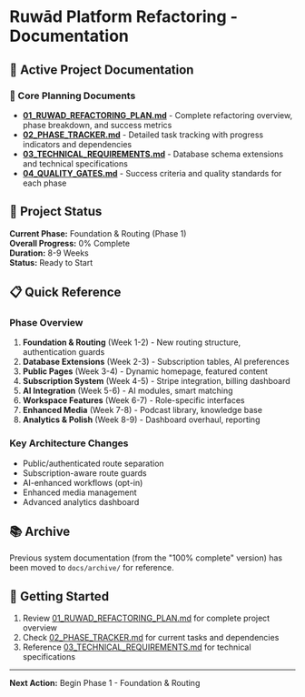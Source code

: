 # Ruwād Platform Refactoring - Documentation

## 📁 Active Project Documentation

### 🎯 Core Planning Documents
- **[01_RUWAD_REFACTORING_PLAN.md](./01_RUWAD_REFACTORING_PLAN.md)** - Complete refactoring overview, phase breakdown, and success metrics
- **[02_PHASE_TRACKER.md](./02_PHASE_TRACKER.md)** - Detailed task tracking with progress indicators and dependencies  
- **[03_TECHNICAL_REQUIREMENTS.md](./03_TECHNICAL_REQUIREMENTS.md)** - Database schema extensions and technical specifications
- **[04_QUALITY_GATES.md](./04_QUALITY_GATES.md)** - Success criteria and quality standards for each phase

## 🔄 Project Status

**Current Phase:** Foundation & Routing (Phase 1)  
**Overall Progress:** 0% Complete  
**Duration:** 8-9 Weeks  
**Status:** Ready to Start  

## 📋 Quick Reference

### Phase Overview
1. **Foundation & Routing** (Week 1-2) - New routing structure, authentication guards
2. **Database Extensions** (Week 2-3) - Subscription tables, AI preferences 
3. **Public Pages** (Week 3-4) - Dynamic homepage, featured content
4. **Subscription System** (Week 4-5) - Stripe integration, billing dashboard
5. **AI Integration** (Week 5-6) - AI modules, smart matching
6. **Workspace Features** (Week 6-7) - Role-specific interfaces
7. **Enhanced Media** (Week 7-8) - Podcast library, knowledge base
8. **Analytics & Polish** (Week 8-9) - Dashboard overhaul, reporting

### Key Architecture Changes
- Public/authenticated route separation
- Subscription-aware route guards  
- AI-enhanced workflows (opt-in)
- Enhanced media management
- Advanced analytics dashboard

## 📚 Archive

Previous system documentation (from the "100% complete" version) has been moved to `docs/archive/` for reference.

## 🚀 Getting Started

1. Review [01_RUWAD_REFACTORING_PLAN.md](./01_RUWAD_REFACTORING_PLAN.md) for complete project overview
2. Check [02_PHASE_TRACKER.md](./02_PHASE_TRACKER.md) for current tasks and dependencies
3. Reference [03_TECHNICAL_REQUIREMENTS.md](./03_TECHNICAL_REQUIREMENTS.md) for technical specifications

---

**Next Action:** Begin Phase 1 - Foundation & Routing